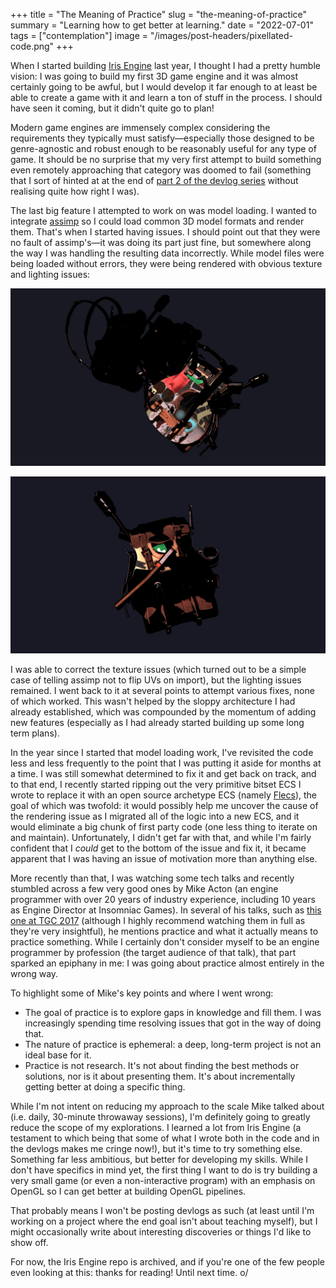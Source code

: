 +++
title = "The Meaning of Practice"
slug = "the-meaning-of-practice"
summary = "Learning how to get better at learning."
date = "2022-07-01"
tags = ["contemplation"]
image = "/images/post-headers/pixellated-code.png"
+++

When I started building [Iris Engine](https://github.com/Riari/iris-engine) last year, I thought I had a pretty humble vision: I was going to build my first 3D game engine and it was almost certainly going to be awful, but I would develop it far enough to at least be able to create a game with it and learn a ton of stuff in the process. I should have seen it coming, but it didn't quite go to plan!

Modern game engines are immensely complex considering the requirements they typically must satisfy—especially those designed to be genre-agnostic and robust enough to be reasonably useful for any type of game. It should be no surprise that my very first attempt to build something even remotely approaching that category was doomed to fail (something that I sort of hinted at at the end of [part 2 of the devlog series](/posts/2021/04/3d-game-engine-devlog-part-2-scene-improvements/) without realising quite how right I was).

The last big feature I attempted to work on was model loading. I wanted to integrate [assimp](https://github.com/assimp/assimp) so I could load common 3D model formats and render them. That's when I started having issues. I should point out that they were no fault of assimp's—it was doing its part just fine, but somewhere along the way I was handling the resulting data incorrectly. While model files were being loaded without errors, they were being rendered with obvious texture and lighting issues:

![Broken model #1](./broken_model_1.jpg)

![Broken model #2](./broken_model_2.jpg)

I was able to correct the texture issues (which turned out to be a simple case of telling assimp not to flip UVs on import), but the lighting issues remained. I went back to it at several points to attempt various fixes, none of which worked. This wasn't helped by the sloppy architecture I had already established, which was compounded by the momentum of adding new features (especially as I had already started building up some long term plans).

In the year since I started that model loading work, I've revisited the code less and less frequently to the point that I was putting it aside for months at a time. I was still somewhat determined to fix it and get back on track, and to that end, I recently started ripping out the very primitive bitset ECS I wrote to replace it with an open source archetype ECS (namely [Flecs](https://github.com/SanderMertens/flecs)), the goal of which was twofold: it would possibly help me uncover the cause of the rendering issue as I migrated all of the logic into a new ECS, and it would eliminate a big chunk of first party code (one less thing to iterate on and maintain). Unfortunately, I didn't get far with that, and while I'm fairly confident that I _could_ get to the bottom of the issue and fix it, it became apparent that I was having an issue of motivation more than anything else.

More recently than that, I was watching some tech talks and recently stumbled across a few very good ones by Mike Acton (an engine programmer with over 20 years of industry experience, including 10 years as Engine Director at Insomniac Games). In several of his talks, such as [this one at TGC 2017](https://youtu.be/4B00hV3wmMY?t=757) (although I highly recommend watching them in full as they're very insightful), he mentions practice and what it actually means to practice something. While I certainly don't consider myself to be an engine programmer by profession (the target audience of that talk), that part sparked an epiphany in me: I was going about practice almost entirely in the wrong way.

To highlight some of Mike's key points and where I went wrong:

* The goal of practice is to explore gaps in knowledge and fill them. I was increasingly spending time resolving issues that got in the way of doing that.
* The nature of practice is ephemeral: a deep, long-term project is not an ideal base for it.
* Practice is not research. It's not about finding the best methods or solutions, nor is it about presenting them. It's about incrementally getting better at doing a specific thing.

While I'm not intent on reducing my approach to the scale Mike talked about (i.e. daily, 30-minute throwaway sessions), I'm definitely going to greatly reduce the scope of my explorations. I learned a lot from Iris Engine (a testament to which being that some of what I wrote both in the code and in the devlogs makes me cringe now!), but it's time to try something else. Something far less ambitious, but better for developing my skills. While I don't have specifics in mind yet, the first thing I want to do is try building a very small game (or even a non-interactive program) with an emphasis on OpenGL so I can get better at building OpenGL pipelines.

That probably means I won't be posting devlogs as such (at least until I'm working on a project where the end goal isn't about teaching myself), but I might occasionally write about interesting discoveries or things I'd like to show off.

For now, the Iris Engine repo is archived, and if you're one of the few people even looking at this: thanks for reading! Until next time. o/